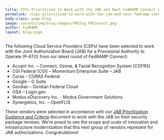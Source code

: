 ```yaml
---
title: CSPs Prioritized to Work with the JAB and Next FedRAMP Connect Due Date 
permalink: /csps-prioritized-to-work-with-the-jab-and-next-fedramp-connect-due-date/
body-class: page-blog
image: /assets/img/blog-images/FRblog_FRConnect.png
author: FedRAMP
layout: blog-page
---
```

The following Cloud Service Providers (CSPs) have been selected to work with the Joint Authorization Board (JAB) for a Provisional Authority to Operate (P-ATO) from our latest round of FedRAMP Connect:

- Acuant Inc. – Connect, Ozone, & Facial Recognition System (COFRS) 
- CGI Federal (CGI) – Momentum Enterprise Suite – JAB 
- Coras - CORAS Federal
- Google – G Suite
- Gordian – Gordian Federal Cloud 
- GSA – Login.gov
- Modus eDiscovery Inc. - Modus Government Solutions 
- Synergetics, Inc. – OpenFLIS

These vendors were selected in accordance with our <a href="https://www.fedramp.gov/assets/resources/documents/CSP_JAB_P-ATO_Prioritization_Criteria_and_Guidance.pdf">JAB Prioritization Guidance and Criteria</a> document to work with the JAB on their security package reviews. We’re proud to see the scope and scale of innovation and infrastructure modernization that this next group of vendors represent for JAB authorizations. Congratulations!












